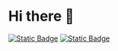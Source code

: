 # Hi there 👋

[![Static Badge](https://img.shields.io/badge/PORTFOLIO-%23E43526?style=flat-square&logo=readdotcv&logoColor=white)](https://glowing-sawine-7a9024.netlify.app/)
[![Static Badge](https://img.shields.io/badge/Intercative%20Profile-%230071C5?style=flat-square&logo=nintendo3ds&logoColor=white)](https://glowing-sawine-7a9024.netlify.app/)



<!--
Language

![Static Badge](https://img.shields.io/badge/Javscript-grey?logo=javascript)
![Static Badge](https://img.shields.io/badge/Python-grey?logo=python)
![Static Badge](https://img.shields.io/badge/Java-grey?logo=java)

Frontend

![Static Badge](https://img.shields.io/badge/React-grey?logo=react)
![Static Badge](https://img.shields.io/badge/Vue-grey?logo=vue.js)
![Static Badge](https://img.shields.io/badge/svelte-grey?logo=Svelte)
![Static Badge](https://img.shields.io/badge/jQuery-grey?logo=jquery&logoColor=%230099E5)


backend

![Static Badge](https://img.shields.io/badge/Django-grey?logo=Django&logoColor=%23092E20)
![Static Badge](https://img.shields.io/badge/Spring-grey?logo=spring)
![Static Badge](https://img.shields.io/badge/Firebase-grey?logo=firebase)

etc

![Static Badge](https://img.shields.io/badge/docker-grey?logo=docker)
![Static Badge](https://img.shields.io/badge/AWS-grey?logo=amazonaws&logoColor=%23FF9900)
--->




<!--
**jbin7/jbin7** is a ✨ _special_ ✨ repository because its `README.md` (this file) appears on your GitHub profile.

Here are some ideas to get you started:

- 🔭 I’m currently working on ...
- 🌱 I’m currently learning ...
- 👯 I’m looking to collaborate on ...
- 🤔 I’m looking for help with ...
- 💬 Ask me about ...
- 📫 How to reach me: ...
- 😄 Pronouns: ...
- ⚡ Fun fact: ...
-->
